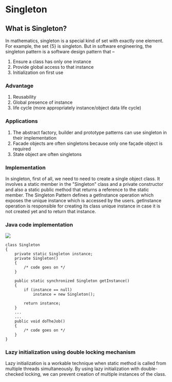 # Singleton

## What is Singleton?

In mathematics, singleton is a special kind of  set with exactly one element.
For example, the set {5} is singleton.
But in software engineering, the singleton pattern is a software design pattern that –

1. 	Ensure a class has only one instance
1. 	Provide global access to that instance
1. 	Initialization on first use


### Advantage
1. 	Reusability 
1. 	Global presence of instance 
1. 	life cycle (more appropriately instance/object data life cycle)


### Applications
1. 	The abstract factory, builder and prototype patterns can use singleton in their implementation
1. 	Facade objects are often singletons because only one façade object is required 
1. 	State object are often singletons

### Implementation
In singleton, first of all, we need to need to create a single object class. It involves a static member in the "Singleton" class and a private constructor and also a static public method that returns a reference to the static member. The Singleton Pattern defines a getInstance operation which exposes the unique instance which is accessed by the users. getInstance operation is responsible for creating its class unique instance in case it is not created yet and to return that instance.
### Java code implementation
![](C:\Users\Imu\Desktop\WAR\five\singleton_pattern_uml_diagram.jpg)

```
class Singleton
{
	private static Singleton instance;
	private Singleton()
	{
		/* code goes on */
	}

	public static synchronized Singleton getInstance()
	{
		if (instance == null)
			instance = new Singleton();

		return instance;
	}
	...
	...
	public void doTheJob()
	{
		/* code goes on */	
	}
}

```

### Lazy initialization using double locking mechanism
Lazy initialization is a workable technique when static method is called from multiple threads simultaneously. By using lazy initialization with double-checked locking, we can prevent creation of multiple instances of the class.